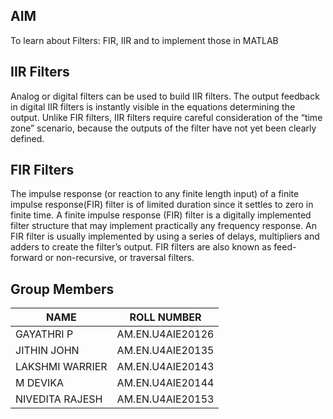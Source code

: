 
## AIM

To learn about Filters: FIR, IIR and to implement those in MATLAB

## IIR Filters

Analog or digital filters can be used to build IIR filters. The output feedback in digital IIR filters is instantly visible in the equations determining the output. Unlike FIR filters, IIR filters require careful consideration of the “time zone” scenario, because the outputs of the filter have not yet been clearly defined.

## FIR Filters

The impulse response (or reaction to any finite length input) of a finite impulse response(FIR) filter is of limited duration since it settles to zero in finite time. A finite impulse response (FIR) filter is a digitally implemented filter structure that may implement practically any frequency response. An FIR filter is usually implemented by using a series of delays, multipliers and adders to create the filter’s output. FIR filters are also known as feed-forward or non-recursive, or traversal filters. 


## Group Members

| NAME  | ROLL NUMBER |
| ------------- | ------------- |
| GAYATHRI P  | AM.EN.U4AIE20126  |
| JITHIN JOHN  | AM.EN.U4AIE20135  |
| LAKSHMI WARRIER  | AM.EN.U4AIE20143   |
| M DEVIKA  | AM.EN.U4AIE20144  |
| NIVEDITA RAJESH  | AM.EN.U4AIE20153 |
